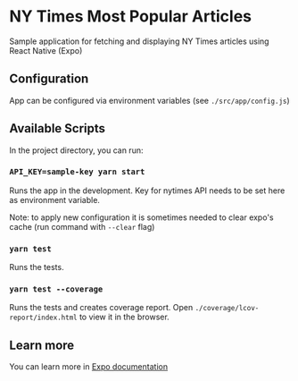 # NY Times Most Popular Articles

Sample application for fetching and displaying NY Times articles using React Native (Expo)

## Configuration

App can be configured via environment variables (see `./src/app/config.js`)

## Available Scripts

In the project directory, you can run:

### `API_KEY=sample-key yarn start`

Runs the app in the development.
Key for nytimes API needs to be set here as environment variable.

Note: to apply new configuration it is sometimes needed to clear expo's cache (run command with `--clear` flag)

### `yarn test`

Runs the tests.

### `yarn test --coverage`

Runs the tests and creates coverage report.
Open `./coverage/lcov-report/index.html` to view it in the browser.

## Learn more

You can learn more in [Expo documentation](https://docs.expo.io/versions/v33.0.0/workflow/up-and-running/)
